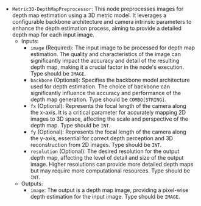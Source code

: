 - `Metric3D-DepthMapPreprocessor`: This node preprocesses images for depth map estimation using a 3D metric model. It leverages a configurable backbone architecture and camera intrinsic parameters to enhance the depth estimation process, aiming to provide a detailed depth map for each input image.
    - Inputs:
        - `image` (Required): The input image to be processed for depth map estimation. The quality and characteristics of the image can significantly impact the accuracy and detail of the resulting depth map, making it a crucial factor in the node's execution. Type should be `IMAGE`.
        - `backbone` (Optional): Specifies the backbone model architecture used for depth estimation. The choice of backbone can significantly influence the accuracy and performance of the depth map generation. Type should be `COMBO[STRING]`.
        - `fx` (Optional): Represents the focal length of the camera along the x-axis. It is a critical parameter for accurately mapping 2D images to 3D space, affecting the scale and perspective of the depth map. Type should be `INT`.
        - `fy` (Optional): Represents the focal length of the camera along the y-axis, essential for correct depth perception and 3D reconstruction from 2D images. Type should be `INT`.
        - `resolution` (Optional): The desired resolution for the output depth map, affecting the level of detail and size of the output image. Higher resolutions can provide more detailed depth maps but may require more computational resources. Type should be `INT`.
    - Outputs:
        - `image`: The output is a depth map image, providing a pixel-wise depth estimation for the input image. Type should be `IMAGE`.

